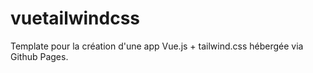 # vuetailwindcss

Template pour la création d'une app Vue.js + tailwind.css hébergée via Github Pages.
